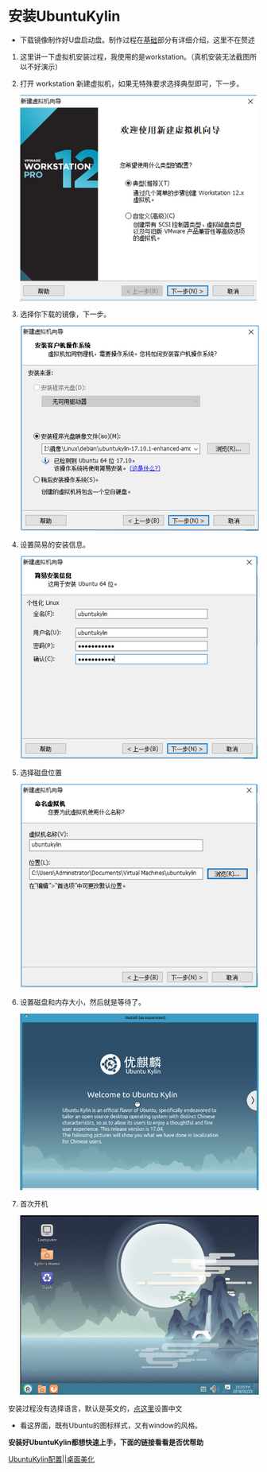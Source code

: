 # 安装UbuntuKylin

- 下载镜像制作好U盘启动盘。制作过程在[基础](../../../knowledge-base/base/list.md)部分有详细介绍，这里不在赘述
1. 这里讲一下虚拟机安装过程，我使用的是workstation。（真机安装无法截图所以不好演示）
1. 打开 workstation 新建虚拟机，如果无特殊要求选择典型即可，下一步。

    ![img](../public/kylin/install-2.png)

1. 选择你下载的镜像，下一步。

    ![img](../public/kylin/install-3.png)

1. 设置简易的安装信息。

    ![img](../public/kylin/install-4.png)

1. 选择磁盘位置

    ![img](../public/kylin/install-5.png)

1. 设置磁盘和内存大小，然后就是等待了。

    ![img](../public/kylin/install-1.png)

1. 首次开机

    ![img](../public/kylin/install-6.png)

安装过程没有选择语言，默认是英文的，[点这里](./language.md)设置中文

- 看这界面，既有Ubuntu的图标样式，又有window的风格。

**安装好UbuntuKylin都想快速上手，下面的链接看看是否优帮助**

[UbuntuKylin配置](./config.md)||[桌面美化](./beautify.md)